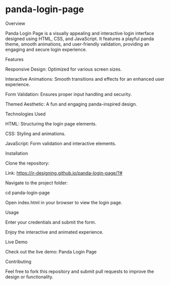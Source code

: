 # panda-login-page
Overview

Panda Login Page is a visually appealing and interactive login interface designed using HTML, CSS, and JavaScript. It features a playful panda theme, smooth animations, and user-friendly validation, providing an engaging and secure login experience.

Features

Responsive Design: Optimized for various screen sizes.

Interactive Animations: Smooth transitions and effects for an enhanced user experience.

Form Validation: Ensures proper input handling and security.

Themed Aesthetic: A fun and engaging panda-inspired design.

Technologies Used

HTML: Structuring the login page elements.

CSS: Styling and animations.

JavaScript: Form validation and interactive elements.

Installation

Clone the repository:

Link: https://ir-designing.github.io/panda-login-page/?#

Navigate to the project folder:

cd panda-login-page

Open index.html in your browser to view the login page.

Usage

Enter your credentials and submit the form.

Enjoy the interactive and animated experience.

Live Demo

Check out the live demo: Panda Login Page

Contributing

Feel free to fork this repository and submit pull requests to improve the design or functionality.
